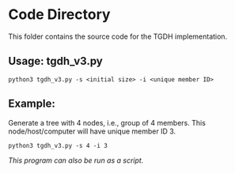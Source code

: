 # Code Directory
This folder contains the source code for the TGDH implementation.
## Usage: tgdh_v3.py
```
python3 tgdh_v3.py -s <initial size> -i <unique member ID>
```
## Example:
Generate a tree with 4 nodes, i.e., group of 4 members.
This node/host/computer will have unique member ID 3.
```
python3 tgdh_v3.py -s 4 -i 3
```
*This program can also be run as a script.*

